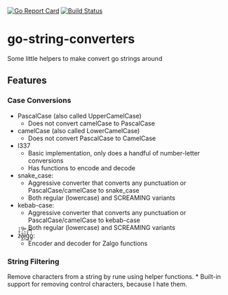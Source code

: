 [![Go Report Card](https://goreportcard.com/badge/github.com/emarcey/go-string-converters)](https://goreportcard.com/report/github.com/emarcey/go-string-converters) [![Build Status](https://travis-ci.org/emarcey/go-string-converters.svg?branch=master)](https://travis-ci.org/emarcey/go-string-converters)

# go-string-converters
Some little helpers to make convert go strings around

## Features

### Case Conversions

* PascalCase (also called UpperCamelCase)
    * Does not convert camelCase to PascalCase
* camelCase (also called LowerCamelCase)
    * Does not convert PascalCase to CamelCase
* l337
    * Basic implementation, only does a handful of number-letter conversions
    * Has functions to encode and decode
* snake_case:
    * Aggressive converter that converts any punctuation or PascalCase/camelCase to snake_case
    * Both regular (lowercase) and SCREAMING variants
* kebab-case:
    * Aggressive converter that converts any punctuation or PascalCase/camelCase to kebab-case
    * Both regular (lowercase) and SCREAMING variants
* z̵ͯ̐͗ͦa͓̺͂ͨͩl̷̨̜̔̿g̻̽̊͠͞o̻̠͗̇̀:
    * Encoder and decoder for Zalgo functions



### String Filtering

Remove characters from a string by rune using helper functions.
    * Built-in support for removing control characters, because I hate them.
